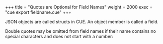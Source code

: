+++
title = "Quotes are Optional for Field Names"
weight = 2000
exec = "cue export fieldname.cue"
+++

JSON objects are called structs in CUE.
An object member is called a field.


Double quotes may be omitted from field names if their name contains no
special characters and does not start with a number:

